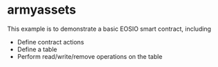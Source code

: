 # armyassets

This example is to demonstrate a basic EOSIO smart contract, including

- Define contract actions
- Define a table
- Perform read/write/remove operations on the table
